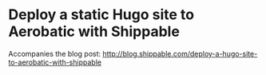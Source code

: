 # Deploy a static Hugo site to Aerobatic with Shippable

Accompanies the blog post:
http://blog.shippable.com/deploy-a-hugo-site-to-aerobatic-with-shippable
